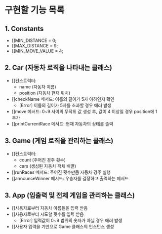 # 구현할 기능 목록
## 1. Constants

 - []MIN_DISTANCE = 0;
 - []MAX_DISTANCE = 9;
 - []MIN_MOVE_VALUE = 4;

## 2. Car (자동차 로직을 나타내는 클래스)
 - []컨스트럭터:
    - name (자동차 이름)
    - position (자동차 현재 위치)
 - []checkName 메서드: 이름의 길이가 5자 이하인지 확인
    - [Error] 이름의 길이가 5자를 초과할 경우 에러 발생
 - []move 메서드: 0~9 사이의 무작위 값 생성 후, 값이 4 이상일 경우 position에 1 추가
 - []printCurrentRace 메서드: 현재 자동차의 상태를 출력

## 3. Game (게임 로직을 관리하는 클래스)
- []컨스트럭터:
    - count (주어진 경주 횟수)
    - cars (생성된 자동차 객체 배열)
 - []runRaces 메서드: 주어진 횟수만큼 자동차 경주 실행
 - []announceWinner 메서드: 우승자를 결정하고 출력하는 메서드

## 3. App (입출력 및 전체 게임을 관리하는 클래스)
 - []사용자로부터 자동차 이름들을 입력 받음
 - []사용자로부터 시도할 횟수를 입력 받음
    - [Error] 입력값이 0~9 범위의 숫자가 아닐 경우 에러 발생
 - []사용자 입력을 기반으로 Game 클래스의 인스턴스 생성
